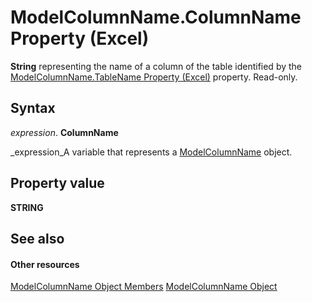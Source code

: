 
# ModelColumnName.ColumnName Property (Excel)

 **String** representing the name of a column of the table identified by the [ModelColumnName.TableName Property (Excel)](e6d4237b-ce80-00c1-a67f-794fedb8b05f.md) property. Read-only.


## Syntax

 _expression_. **ColumnName**

 _expression_A variable that represents a  [ModelColumnName](63a5eefe-b54d-0075-c116-8a752c881834.md) object.


## Property value

 **STRING**


## See also


#### Other resources


 [ModelColumnName Object Members](b27889a8-4ed3-d060-7e29-83cbd58a6124.md)
 [ModelColumnName Object](63a5eefe-b54d-0075-c116-8a752c881834.md)
